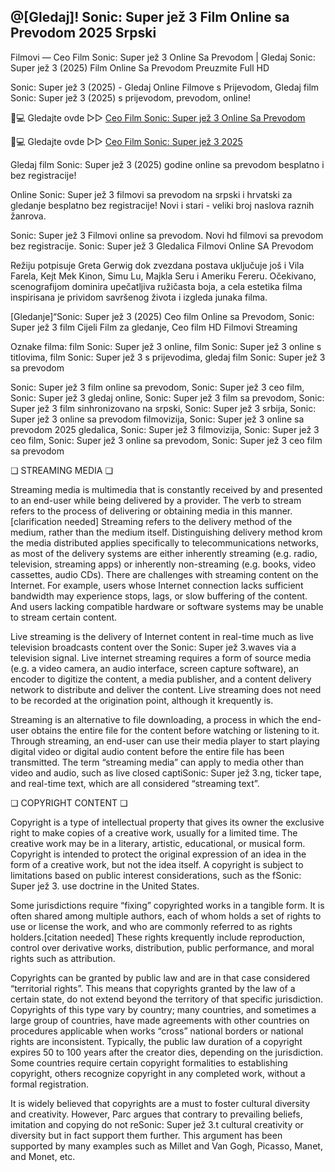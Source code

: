 ## @[Gledaj]! Sonic: Super jež 3 Film Online sa Prevodom 2025 Srpski

Filmovi — Ceo Film Sonic: Super jež 3 Online Sa Prevodom | Gledaj Sonic: Super jež 3 (2025) Film Online Sa Prevodom Preuzmite Full HD

Sonic: Super jež 3 (2025) - Gledaj Online Filmove s Prijevodom, Gledaj film Sonic: Super jež 3 (2025) s prijevodom, prevodom, online!

📱💻 Gledajte ovde ▷▷ [Ceo Film Sonic: Super jež 3 Online Sa Prevodom](https://t.co/F5mYnxKLm1)

📱💻 Gledajte ovde ▷▷ [Ceo Film Sonic: Super jež 3 2025](https://t.co/F5mYnxKLm1)

Gledaj film Sonic: Super jež 3 (2025) godine online sa prevodom besplatno i bez registracije!

Online Sonic: Super jež 3 filmovi sa prevodom na srpski i hrvatski za gledanje besplatno bez registracije! Novi i stari - veliki broj naslova raznih žanrova.

Sonic: Super jež 3 Filmovi online sa prevodom. Novi hd filmovi sa prevodom bez registracije. Sonic: Super jež 3 Gledalica Filmovi Online SA Prevodom

Režiju potpisuje Greta Gerwig dok zvezdana postava uključuje još i Vila Farela, Kejt Mek Kinon, Simu Lu, Majkla Seru i Ameriku Fereru. Očekivano, scenografijom dominira upečatljiva ružičasta boja, a cela estetika filma inspirisana je prividom savršenog života i izgleda junaka filma.

[Gledanje]“Sonic: Super jež 3 (2025) Ceo film Online sa Prevodom, Sonic: Super jež 3 film Cijeli Film za gledanje, Ceo film HD Filmovi Streaming

Oznake filma: film Sonic: Super jež 3 online, film Sonic: Super jež 3 online s titlovima, film Sonic: Super jež 3 s prijevodima, gledaj film Sonic: Super jež 3 sa prevodom

Sonic: Super jež 3 film online sa prevodom, Sonic: Super jež 3 ceo film, Sonic: Super jež 3 gledaj online, Sonic: Super jež 3 film sa prevodom, Sonic: Super jež 3 film sinhronizovano na srpski, Sonic: Super jež 3 srbija, Sonic: Super jež 3 online sa prevodom filmovizija, Sonic: Super jež 3 online sa prevodom 2025 gledalica, Sonic: Super jež 3 filmovizija, Sonic: Super jež 3 ceo film, Sonic: Super jež 3 online sa prevodom, Sonic: Super jež 3 ceo film sa prevodom

❏ STREAMING MEDIA ❏

Streaming media is multimedia that is constantly received by and presented to an end-user while being delivered by a provider. The verb to stream refers to the process of delivering or obtaining media in this manner.[clarification needed] Streaming refers to the delivery method of the medium, rather than the medium itself. Distinguishing delivery method krom the media distributed applies specifically to telecommunications networks, as most of the delivery systems are either inherently streaming (e.g. radio, television, streaming apps) or inherently non-streaming (e.g. books, video cassettes, audio CDs). There are challenges with streaming content on the Internet. For example, users whose Internet connection lacks sufficient bandwidth may experience stops, lags, or slow buffering of the content. And users lacking compatible hardware or software systems may be unable to stream certain content.

Live streaming is the delivery of Internet content in real-time much as live television broadcasts content over the Sonic: Super jež 3.waves via a television signal. Live internet streaming requires a form of source media (e.g. a video camera, an audio interface, screen capture software), an encoder to digitize the content, a media publisher, and a content delivery network to distribute and deliver the content. Live streaming does not need to be recorded at the origination point, although it krequently is.

Streaming is an alternative to file downloading, a process in which the end-user obtains the entire file for the content before watching or listening to it. Through streaming, an end-user can use their media player to start playing digital video or digital audio content before the entire file has been transmitted. The term “streaming media” can apply to media other than video and audio, such as live closed captiSonic: Super jež 3.ng, ticker tape, and real-time text, which are all considered “streaming text”.

❏ COPYRIGHT CONTENT ❏

Copyright is a type of intellectual property that gives its owner the exclusive right to make copies of a creative work, usually for a limited time. The creative work may be in a literary, artistic, educational, or musical form. Copyright is intended to protect the original expression of an idea in the form of a creative work, but not the idea itself. A copyright is subject to limitations based on public interest considerations, such as the fSonic: Super jež 3. use doctrine in the United States.

Some jurisdictions require “fixing” copyrighted works in a tangible form. It is often shared among multiple authors, each of whom holds a set of rights to use or license the work, and who are commonly referred to as rights holders.[citation needed] These rights krequently include reproduction, control over derivative works, distribution, public performance, and moral rights such as attribution.

Copyrights can be granted by public law and are in that case considered “territorial rights”. This means that copyrights granted by the law of a certain state, do not extend beyond the territory of that specific jurisdiction. Copyrights of this type vary by country; many countries, and sometimes a large group of countries, have made agreements with other countries on procedures applicable when works “cross” national borders or national rights are inconsistent. Typically, the public law duration of a copyright expires 50 to 100 years after the creator dies, depending on the jurisdiction. Some countries require certain copyright formalities to establishing copyright, others recognize copyright in any completed work, without a formal registration.

It is widely believed that copyrights are a must to foster cultural diversity and creativity. However, Parc argues that contrary to prevailing beliefs, imitation and copying do not reSonic: Super jež 3.t cultural creativity or diversity but in fact support them further. This argument has been supported by many examples such as Millet and Van Gogh, Picasso, Manet, and Monet, etc.
